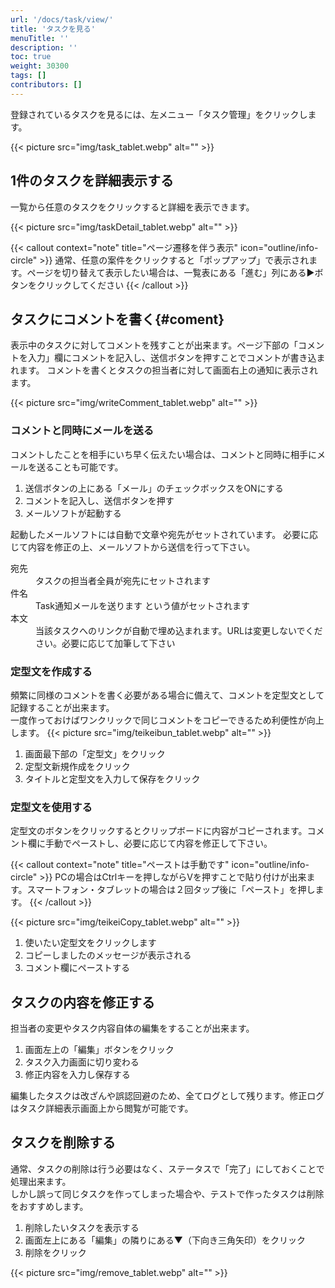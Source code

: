 ```yaml
---
url: '/docs/task/view/'
title: 'タスクを見る'
menuTitle: ''
description: ''
toc: true
weight: 30300
tags: []
contributors: []
---
```


登録されているタスクを見るには、左メニュー「タスク管理」をクリックします。

{{< picture src="img/task_tablet.webp" alt="" >}}

## 1件のタスクを詳細表示する

一覧から任意のタスクをクリックすると詳細を表示できます。

{{< picture src="img/taskDetail_tablet.webp" alt="" >}}

{{< callout context="note" title="ページ遷移を伴う表示" icon="outline/info-circle" >}}
通常、任意の案件をクリックすると「ポップアップ」で表示されます。ページを切り替えて表示したい場合は、一覧表にある「進む」列にある▶ボタンをクリックしてください
{{< /callout >}}

## タスクにコメントを書く{#coment}

表示中のタスクに対してコメントを残すことが出来ます。ページ下部の「コメントを入力」欄にコメントを記入し、送信ボタンを押すことでコメントが書き込まれます。
コメントを書くとタスクの担当者に対して画面右上の通知に表示されます。

{{< picture src="img/writeComment_tablet.webp" alt="" >}}

### コメントと同時にメールを送る

コメントしたことを相手にいち早く伝えたい場合は、コメントと同時に相手にメールを送ることも可能です。

1. 送信ボタンの上にある「メール」のチェックボックスをONにする
2. コメントを記入し、送信ボタンを押す
3. メールソフトが起動する

起動したメールソフトには自動で文章や宛先がセットされています。
必要に応じて内容を修正の上、メールソフトから送信を行って下さい。

<dl class="basic">
<dt>宛先</dt>
<dd>タスクの担当者全員が宛先にセットされます</dd>
<dt>件名</dt>
<dd>Task通知メールを送ります という値がセットされます</dd>
<dt>本文</dt>
<dd>当該タスクへのリンクが自動で埋め込まれます。URLは変更しないでください。必要に応じて加筆して下さい</dd>
</dl>

### 定型文を作成する

頻繁に同様のコメントを書く必要がある場合に備えて、コメントを定型文として記録することが出来ます。  
一度作っておけばワンクリックで同じコメントをコピーできるため利便性が向上します。
{{< picture src="img/teikeibun_tablet.webp" alt="" >}}

1. 画面最下部の「定型文」をクリック
2. 定型文新規作成をクリック
3. タイトルと定型文を入力して保存をクリック

### 定型文を使用する

定型文のボタンをクリックするとクリップボードに内容がコピーされます。コメント欄に手動でペーストし、必要に応じて内容を修正して下さい。

{{< callout context="note" title="ペーストは手動です" icon="outline/info-circle" >}}
PCの場合はCtrlキーを押しながらVを押すことで貼り付けが出来ます。スマートフォン・タブレットの場合は２回タップ後に「ペースト」を押します。
{{< /callout >}}

{{< picture src="img/teikeiCopy_tablet.webp" alt="" >}}

1. 使いたい定型文をクリックします
2. コピーしましたのメッセージが表示される
3. コメント欄にペーストする

## タスクの内容を修正する

担当者の変更やタスク内容自体の編集をすることが出来ます。

1. 画面左上の「編集」ボタンをクリック
2. タスク入力画面に切り変わる
3. 修正内容を入力し保存する

編集したタスクは改ざんや誤認回避のため、全てログとして残ります。修正ログはタスク詳細表示画面上から閲覧が可能です。

## タスクを削除する

通常、タスクの削除は行う必要はなく、ステータスで「完了」にしておくことで処理出来ます。  
しかし誤って同じタスクを作ってしまった場合や、テストで作ったタスクは削除をおすすめします。

1. 削除したいタスクを表示する
2. 画面左上にある「編集」の隣りにある▼（下向き三角矢印）をクリック
3. 削除をクリック

{{< picture src="img/remove_tablet.webp" alt="" >}}

